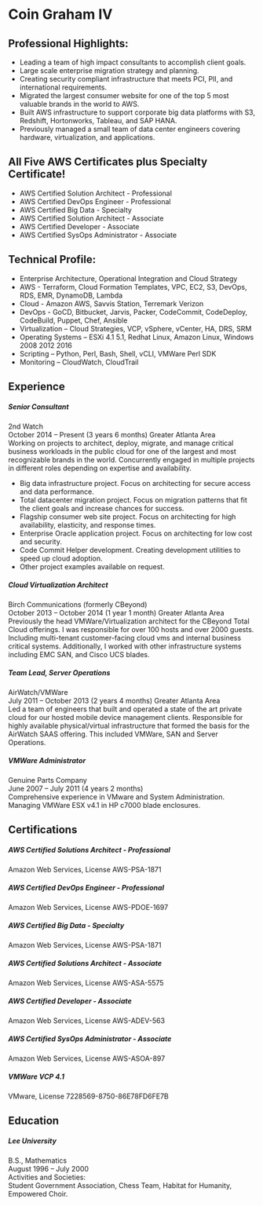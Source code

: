 Coin Graham IV
======
  
Professional Highlights:  
------
* Leading a team of high impact consultants to accomplish client goals.  
* Large scale enterprise migration strategy and planning.  
* Creating security compliant infrastructure that meets PCI, PII, and international requirements.  
* Migrated the largest consumer website for one of the top 5 most valuable brands in the world to AWS.  
* Built AWS infrastructure to support corporate big data platforms with S3, Redshift, Hortonworks, Tableau, and SAP HANA. 
* Previously managed a small team of data center engineers covering hardware, virtualization, and applications.   

All Five AWS Certificates plus Specialty Certificate!  
------
* AWS Certified Solution Architect - Professional  
* AWS Certified DevOps Engineer - Professional  
* AWS Certified Big Data - Specialty  
* AWS Certified Solution Architect - Associate  
* AWS Certified Developer - Associate  
* AWS Certified SysOps Administrator - Associate  
  
Technical Profile: 
------ 
* Enterprise Architecture, Operational Integration and Cloud Strategy  
* AWS - Terraform, Cloud Formation Templates, VPC, EC2, S3, DevOps, RDS, EMR, DynamoDB, Lambda  
* Cloud - Amazon AWS, Savvis Station, Terremark Verizon  
* DevOps - GoCD, Bitbucket, Jarvis, Packer, CodeCommit, CodeDeploy, CodeBuild, Puppet, Chef, Ansible  
* Virtualization – Cloud Strategies, VCP, vSphere, vCenter, HA, DRS, SRM  
* Operating Systems – ESXi 4.1 5.1, Redhat Linux, Amazon Linux, Windows 2008 2012 2016  
* Scripting – Python, Perl, Bash, Shell, vCLI, VMWare Perl SDK  
* Monitoring – CloudWatch, CloudTrail  
  
Experience
------

##### Senior Consultant  
2nd Watch  
October 2014 – Present (3 years 6 months) Greater Atlanta Area  
Working on projects to architect, deploy, migrate, and manage critical business workloads in the public cloud for one of the largest and most recognizable brands in the world.  Concurrently engaged in multiple projects in different roles depending on expertise and availability.  
  
* Big data infrastructure project.  Focus on architecting for secure access and data performance.  
* Total datacenter migration project.  Focus on migration patterns that fit the client goals and increase chances for success.    
* Flagship consumer web site project.  Focus on architecting for high availability, elasticity, and response times.   
* Enterprise Oracle application project.  Focus on architecting for low cost and security.   
* Code Commit Helper development.  Creating development utilities to speed up cloud adoption.  
* Other project examples available on request.  
    
##### Cloud Virtualization Architect  
Birch Communications (formerly CBeyond)  
October 2013 – October 2014 (1 year 1 month) Greater Atlanta Area  
Previously the head VMWare/Virtualization architect for the CBeyond Total Cloud offerings. I was responsible for over 100 hosts and over 2000 guests. Including multi-tenant customer-facing cloud vms and internal business critical systems.  Additionally, I worked with other infrastructure systems including EMC SAN, and Cisco UCS blades.  
  
##### Team Lead, Server Operations  
AirWatch/VMWare  
July 2011 – October 2013 (2 years 4 months) Greater Atlanta Area  
Led a team of engineers that built and operated a state of the art private cloud for our hosted mobile device management clients.  Responsible for highly available physical/virtual infrastructure that formed the basis for the AirWatch SAAS offering.  This included VMWare, SAN and Server Operations. 
  
##### VMWare Administrator  
Genuine Parts Company  
June 2007 – July 2011 (4 years 2 months)  
Comprehensive experience in VMware and System Administration. Managing VMWare ESX v4.1 in HP c7000 blade enclosures.  

Certifications
------

##### AWS Certified Solutions Architect - Professional  
Amazon Web Services, License AWS-PSA-1871  

##### AWS Certified DevOps Engineer - Professional  
Amazon Web Services, License AWS-PDOE-1697  

##### AWS Certified Big Data - Specialty  
Amazon Web Services, License AWS-PSA-1871  

##### AWS Certified Solutions Architect - Associate  
Amazon Web Services, License AWS-ASA-5575  

##### AWS Certified Developer - Associate  
Amazon Web Services, License AWS-ADEV-563  

##### AWS Certified SysOps Administrator - Associate  
Amazon Web Services, License AWS-ASOA-897  

##### VMWare VCP 4.1  
VMware, License 7228569-8750-86E78FD6FE7B  

Education
------

##### Lee University
B.S., Mathematics  
August 1996 – July 2000  
Activities and Societies:   
Student Government Association, Chess Team, Habitat for Humanity, Empowered Choir.  
